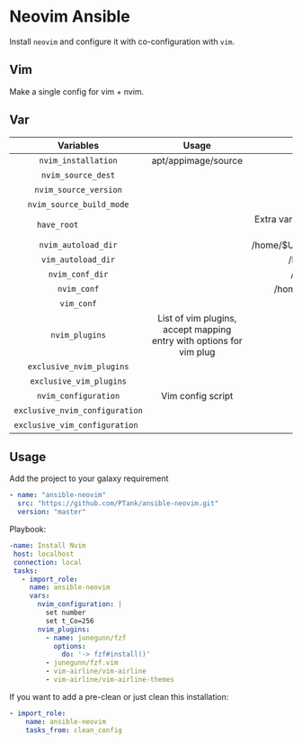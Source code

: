 # Neovim Ansible

Install `neovim` and configure it with co-configuration with `vim`.

## Vim

Make a single config for vim + nvim.

## Var

| Variables                       | Usage | Default |
|:-------------------------------:|:-----:|:---------------------------------------------:|
| `nvim_installation`             | apt/appimage/source | apt |
| `nvim_source_dest`              |       | /tmp |
| `nvim_source_version`           |       | master |
| `nvim_source_build_mode`        |       | Release |
| `have_root		 `        |       | Extra var for source installation if set to false skip deps |
| `nvim_autoload_dir`             |       | /home/$USER/.local/share/nvim/site/autoload |
| `vim_autoload_dir`              |       | /home/$USER/.vim/autoload |
| `nvim_conf_dir`                 |       | /home/$USER/.config/nvim |
| `nvim_conf`                     |       | /home/$USER/.config/nvim/init.vim |
| `vim_conf`                      |       | /home/$USER/.virmc |
| `nvim_plugins` | List of vim plugins, accept mapping entry with options for vim plug | [] |
| `exclusive_nvim_plugins`        |       | []                 |
| `exclusive_vim_plugins`         |       | []                 |
| `nvim_configuration`            | Vim config script | "" |
| `exclusive_nvim_configuration`  |       | ""                 |
| `exclusive_vim_configuration `  |       | ""                 |

## Usage

Add the project to your galaxy requirement

```yaml
- name: "ansible-neovim"
  src: "https://github.com/PTank/ansible-neovim.git"
  version: "master"
```

Playbook:

```yaml
-name: Install Nvim
 host: localhost
 connection: local
 tasks:
   - import_role:
     name: ansible-neovim
     vars:
       nvim_configuration: |
         set number
         set t_Co=256
       nvim_plugins:
         - name: junegunn/fzf
           options:
             do: '-> fzf#install()'
         - junegunn/fzf.vim
         - vim-airline/vim-airline
         - vim-airline/vim-airline-themes
```

If you want to add a pre-clean or just clean this installation:

```yaml
- import_role:
    name: ansible-neovim
    tasks_from: clean_config
```
